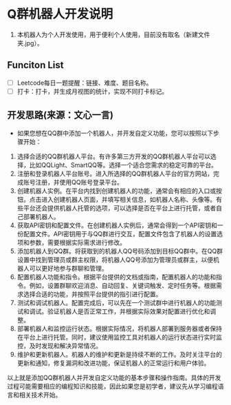 # Q群机器人开发说明

1. 本机器人为个人开发使用，用于便利个人使用，目前没有取名（新建文件夹.jpg）。

## Funciton List

- [ ] Leetcode每日一题提醒：链接、难度、题目名称。
- [ ] 打卡：打卡，并生成月视图的统计，实现不同打卡标记。

## 开发思路(来源：文心一言)

- 如果您想在QQ群中添加一个机器人，并开发自定义功能，您可以按照以下步骤开始：

1. 选择合适的QQ群机器人平台。有许多第三方开发的QQ群机器人平台可以选择，比如QQLight、SmartQQ等。选择一个适合您需求的稳定可靠的平台。
2. 注册和登录机器人平台账号。进入所选择的QQ群机器人平台的官方网站，完成账号注册，并使用QQ账号登录平台。
2. 创建机器人实例。在平台内找到创建机器人的功能，通常会有相应的入口或按钮。点击进入创建机器人页面，并填写相关信息，如机器人名称、头像等。有些平台还会提供机器人托管的选项，可以选择是否在平台上进行托管，或者自己部署机器人。
3. 获取API密钥和配置文件。在创建机器人实例后，通常会得到一个API密钥和一份配置文件。API密钥用于与QQ群进行交互，配置文件包含了机器人的设置选项和参数，需要根据实际需求进行修改。
4. 添加机器人到QQ群。将获取到的机器人QQ号码添加到目标QQ群中。在QQ群设置中找到管理员或群主权限，将机器人QQ号添加为管理员或群主，以便机器人可以更好地参与群聊和管理。
5. 配置机器人功能和指令。根据平台提供的文档或指南，配置机器人的功能和指令。例如，设置群聊欢迎消息、自动回复、关键词触发、定时任务等。根据需求选择合适的功能，并按照平台提供的指引进行配置。
6. 测试和调试机器人。配置完成后，可以先在一个测试群中进行机器人的功能测试和调试。验证机器人是否正常工作，并根据实际效果对配置进行优化和调整。
7. 部署机器人和监控运行状态。根据实际情况，将机器人部署到服务器或者保持在平台上进行托管。同时，建议使用监控工具对机器人的运行状态进行实时监控，及时发现和解决异常情况。
8. 维护和更新机器人。机器人的维护和更新是持续不断的工作。及时关注平台的更新和通知，修复漏洞和改进功能，保证机器人的正常运行和用户体验。

以上就是添加QQ群机器人并开发自定义功能的基本步骤和操作指南。具体的开发过程可能需要相应的编程知识和技能，因此如果您是初学者，建议先从学习编程语言和相关技术开始。
